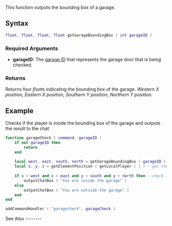 This function outputs the bounding box of a garage.

Syntax
------

``` lua
float, float, float, float getGarageBoundingBox ( int garageID )
```

### Required Arguments

-   **garageID:** The [garage ID](/docs/garage.md "wikilink") that represents the garage door that is being checked.

### Returns

Returns four *float*s indicating the bounding box of the garage. *Western X position, Eastern X position, Southern Y position, Northern Y position.*

Example
-------

<section name="Client" class="client" show="true">
Checks if the player is inside the bounding box of the garage and outputs the result to the chat

``` lua
function garageCheck ( command, garageID )
    if not garageID then
        return
    end
    
    local west, east, south, north = getGarageBoundingBox ( garageID ) --get the bounding box of the specified garage
    local x, y, z = getElementPosition ( getLocalPlayer ( ) ) --get the position of the player
    
    if x > west and x < east and y > south and y < north then --check if the player is inside the bounding box
        outputChatBox ( "You are inside the garage" )
    else
        outputChatBox ( "You are outside the garage" )
    end
end

addCommandHandler ( "garagecheck", garageCheck )
```

</section>
See Also
--------
